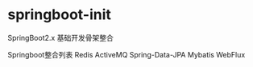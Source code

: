 # springboot-init
SpringBoot2.x 基础开发骨架整合

Springboot整合列表
Redis
ActiveMQ
Spring-Data-JPA
Mybatis
WebFlux